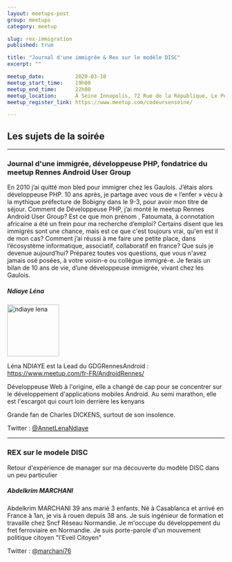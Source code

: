 ```yaml
---
layout: meetups-post
group: meetups
category: meetup

slug: rex-immigration
published: true

title: "Journal d'une immigrée & Rex sur le modèle DISC"
excerpt: ""

meetup_date:          2020-03-10
meetup_start_time:    19h00
meetup_end_time:      22h00
meetup_location:      À Seine Innopolis, 72 Rue de la République, Le Petit Quevilly
meetup_register_link: https://www.meetup.com/codeursenseine/

---
```


## Les sujets de la soirée

---

### Journal d'une immigrée, développeuse PHP, fondatrice du meetup Rennes Android User Group

En 2010 j’ai quitté mon bled pour immigrer chez les Gaulois. J’étais alors développeuse PHP. 10 ans après, je partage avec vous de « l’enfer » vécu à la mythique préfecture de Bobigny dans le 9-3, pour avoir mon titre de séjour. Comment de Développeuse PHP, j’ai monté le meetup Rennes Android User Group? Est ce que mon prénom , Fatoumata, à connotation africaine a été un frein pour ma recherche d’emploi? Certains disent que les immigrés sont une chance, mais est ce que c'est toujours vrai, qu'en est il de mon cas? Comment j’ai réussi à me faire une petite place, dans l’écosystème informatique, associatif, collaboratif en france? Que suis je devenue aujourd’hui? Préparez toutes vos questions, que vous n'avez jamais osé posées, à votre voisin-e ou collègue immigré-e. Je ferais un bilan de 10 ans de vie, d’une développeuse immigrée, vivant chez les Gaulois.

##### Ndiaye Léna

<img src="https://lh5.googleusercontent.com/-AYOFhk6-BIE/AAAAAAAAAAI/AAAAAAAAAAA/ABtNlbBoUbt1grVaJPMPPh4nhHP-DDAYeA/mo/photo.jpg" alt="ndiaye lena" width="120" class="alignleft" />

Léna NDIAYE est la Lead du GDGRennesAndroid : https://www.meetup.com/fr-FR/AndroidRennes/

Développeuse Web à l'origine, elle a changé de cap pour se concentrer sur le développement d'applications mobiles Android. Au semi marathon, elle est l'escargot qui court loin derrière les kenyans

Grande fan de Charles DICKENS, surtout de son insolence.


Twitter : [@AnnetLenaNdiaye](https://twitter.com/AnnetLenaNdiaye)

---

### REX sur le modele DISC

Retour d'expérience de manager sur ma découverte du modèle DISC dans un peu particulier

##### Abdelkrim MARCHANI

Abdelkrim MARCHANI 39 ans marié 3 enfants.
Né à Casablanca et arrivé en France à 1an, je vis à rouen depuis 38 ans.
Je suis ingénieur de formation et travaille chez Sncf Réseau Normandie.
Je m'occupe du développement du fret ferroviaire en Normandie.
Je suis porte-parole d'un mouvement politique citoyen "l'Eveil Citoyen"

Twitter : [@marchani76](https://twitter.com/marchani76)
